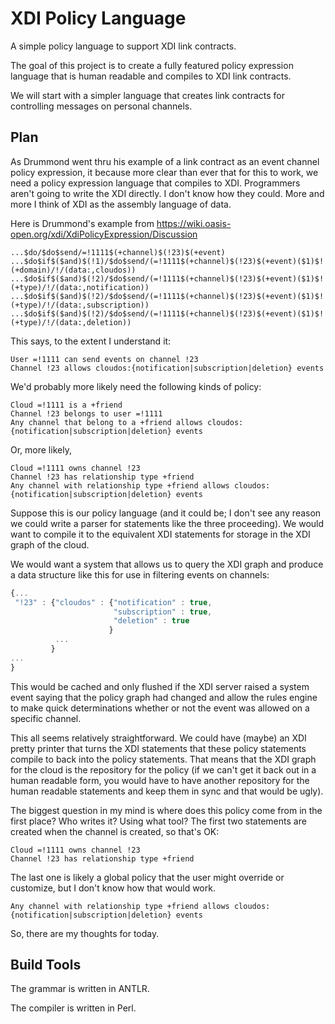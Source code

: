 # XDI Policy Language

A simple policy language to support XDI link contracts.

The goal of this project is to create a fully featured policy expression language that is human readable and compiles to XDI link contracts. 

We will start with a simpler language that creates link contracts for controlling messages on personal channels. 

## Plan

As Drummond went thru his example of a link contract as an event channel policy expression, it because more clear than ever that for this to work, we need a policy expression language that compiles to XDI. Programmers aren't going to write the XDI directly. I don't know how they could. More and more I think of XDI as the assembly language of data. 

Here is Drummond's example from https://wiki.oasis-open.org/xdi/XdiPolicyExpression/Discussion

```
...$do/$do$send/=!1111$(+channel)$(!23)$(+event)
...$do$if$($and)$(!1)/$do$send/(=!1111$(+channel)$(!23)$(+event)($1)$!(+domain)/!/(data:,cloudos))
...$do$if$($and)$(!2)/$do$send/(=!1111$(+channel)$(!23)$(+event)($1)$!(+type)/!/(data:,notification))
...$do$if$($and)$(!2)/$do$send/(=!1111$(+channel)$(!23)$(+event)($1)$!(+type)/!/(data:,subscription))
...$do$if$($and)$(!2)/$do$send/(=!1111$(+channel)$(!23)$(+event)($1)$!(+type)/!/(data:,deletion))
```

This says, to the extent I understand it:

```
User =!1111 can send events on channel !23
Channel !23 allows cloudos:{notification|subscription|deletion} events
```

We'd probably more likely need the following kinds of policy:

```
Cloud =!1111 is a +friend
Channel !23 belongs to user =!1111
Any channel that belong to a +friend allows cloudos:{notification|subscription|deletion} events
```

Or, more likely, 

```
Cloud =!1111 owns channel !23
Channel !23 has relationship type +friend
Any channel with relationship type +friend allows cloudos:{notification|subscription|deletion} events
```

Suppose this is our policy language (and it could be; I don't see any reason we could write a parser for statements like the three proceeding). We would want to compile it to the equivalent XDI statements for storage in the XDI graph of the cloud. 

We would want a system that allows us to query the XDI graph and produce a data structure like this for use in filtering events on channels:

```javascript
{...
 "!23" : {"cloudos" : {"notification" : true,
                       "subscription" : true,
                       "deletion" : true
                      }
          ...
         }
...
}
```

This would be cached and only flushed if the XDI server raised a system event saying that the policy graph had changed and allow the rules engine to make quick determinations whether or not the event was allowed on a specific channel. 

This all seems relatively straightforward.  We could have (maybe) an XDI pretty printer that turns the XDI statements that these policy statements compile to back into the policy statements. That means that the XDI graph for the cloud is the repository for the policy (if we can't get it back out in a human readable form, you would have to have another repository for the human readable statements and keep them in sync and that would be ugly). 

The biggest question in my mind is where does this policy come from in the first place? Who writes it? Using what tool? The first two statements are created when the channel is created, so that's OK:

```
Cloud =!1111 owns channel !23
Channel !23 has relationship type +friend
```

The last one is likely a global policy that the user might override or customize, but I don't know how that would work. 

```
Any channel with relationship type +friend allows cloudos:{notification|subscription|deletion} events
```

So, there are my thoughts for today. 

## Build Tools

The grammar is written in ANTLR. 

The compiler is written in Perl. 

